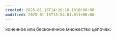 ```yaml
---
created: 2025-01-18T14:26:18.1818+00:00
modified: 2025-01-18T15:54:01.011+00:00
---
```

конечное или бесконечное множество цепочек.

